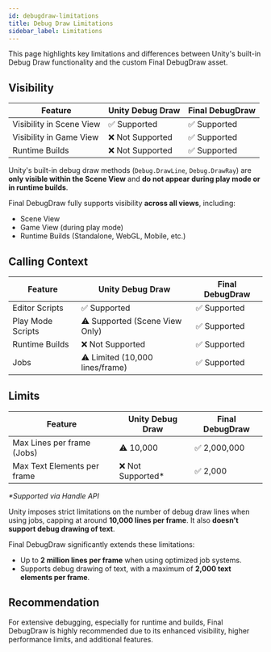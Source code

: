 ```yaml
---
id: debugdraw-limitations
title: Debug Draw Limitations
sidebar_label: Limitations
---
```


This page highlights key limitations and differences between Unity's built-in Debug Draw functionality and the custom Final DebugDraw asset.

## Visibility

| Feature                  | Unity Debug Draw                  | Final DebugDraw                 |
|--------------------------|-----------------------------------|----------------------------------|
| Visibility in Scene View | ✅ Supported                      | ✅ Supported                     |
| Visibility in Game View  | ❌ Not Supported                  | ✅ Supported                     |
| Runtime Builds           | ❌ Not Supported                  | ✅ Supported                     |

Unity's built-in debug draw methods (`Debug.DrawLine`, `Debug.DrawRay`) are **only visible within the Scene View** and **do not appear during play mode or in runtime builds**.

Final DebugDraw fully supports visibility **across all views**, including:

- Scene View
- Game View (during play mode)
- Runtime Builds (Standalone, WebGL, Mobile, etc.)

## Calling Context

| Feature                | Unity Debug Draw                  | Final DebugDraw              |
|------------------------|-----------------------------------|-------------------------------|
| Editor Scripts         | ✅ Supported                      | ✅ Supported                  |
| Play Mode Scripts      | ⚠️ Supported (Scene View Only)    | ✅ Supported                  |
| Runtime Builds         | ❌ Not Supported                  | ✅ Supported                  |
| Jobs                   | ⚠️ Limited (10,000 lines/frame)   | ✅ Supported |

## Limits

| Feature                      | Unity Debug Draw              | Final DebugDraw               |
|------------------------------|-------------------------------|--------------------------------|
| Max Lines per frame (Jobs)   | ⚠️ 10,000                        | ✅ 2,000,000                      |
| Max Text Elements per frame  | ❌ Not Supported*                 | ✅ 2,000                          |
_*Supported via Handle API_

Unity imposes strict limitations on the number of debug draw lines when using jobs, capping at around **10,000 lines per frame**. It also **doesn't support debug drawing of text**.

Final DebugDraw significantly extends these limitations:

- Up to **2 million lines per frame** when using optimized job systems.
- Supports debug drawing of text, with a maximum of **2,000 text elements per frame**.


## Recommendation

For extensive debugging, especially for runtime and builds, Final DebugDraw is highly recommended due to its enhanced visibility, higher performance limits, and additional features.